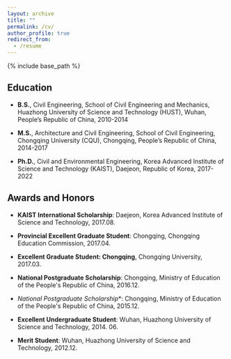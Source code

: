```yaml
---
layout: archive
title: ""
permalink: /cv/
author_profile: true
redirect_from:
  - /resume
---
```


{% include base_path %}

## Education

* **B.S.**, Civil Engineering, School of Civil Engineering and Mechanics, Huazhong University of Science and Technology (HUST), Wuhan, People’s Republic of China, 2010-2014

* **M.S.**, Architecture and Civil Engineering, School of Civil Engineering, Chongqing University (CQU), Chongqing, People’s Republic of China, 2014-2017

* **Ph.D.**, Civil and Environmental Engineering, Korea Advanced Institute of Science and Technology (KAIST), Daejeon, Republic of Korea, 2017-2022
  
## Awards and Honors

* **KAIST International Scholarship**: Daejeon, Korea Advanced Institute of Science and Technology, 2017.08.

* **Provincial Excellent Graduate Student**: Chongqing, Chongqing Education Commission, 2017.04.

* **Excellent Graduate Student: Chongqing**, Chongqing University, 2017.03.

* **National Postgraduate Scholarship**: Chongqing, Ministry of Education of the People's Republic of China, 2016.12. 
 
* *National Postgraduate Scholarship**: Chongqing, Ministry of Education of the People's Republic of China, 2015.12. 

* **Excellent Undergraduate Student**: Wuhan, Huazhong University of Science and Technology, 2014. 06.

* **Merit Student**: Wuhan, Huazhong University of Science and Technology, 2012.12.

